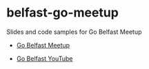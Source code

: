 # belfast-go-meetup
Slides and code samples for Go Belfast Meetup

* [Go Belfast Meetup](https://www.meetup.com/Belfast-Gophers/)

* [Go Belfast YouTube](https://www.youtube.com/@belfastgophers)

